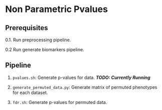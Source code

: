 # Non Parametric Pvalues

## Prerequisites
0.1. Run preprocessing pipeline.

0.2  Run generate biomarkers pipeline.

## Pipeline 

1. ```pvalues.sh```: Generate p-values for data. ***TODO: Currently Running***

2. ```generate_permuted_data.py```: Generate matrix of permuted phenotypes for each dataset. 

3. ```fdr.sh```: Generate p-values for permuted data.